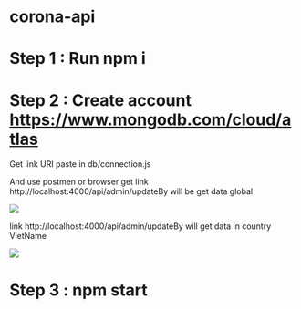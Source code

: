 # corona-api

# Step 1 : Run npm i 

# Step 2 : Create account https://www.mongodb.com/cloud/atlas
Get link URI paste in db/connection.js

And use postmen or browser get link http://localhost:4000/api/admin/updateBy
will be get data global

<img src='https://github.com/ntdcodervn/corona-api/blob/master/file/image/image3.PNG'>

link http://localhost:4000/api/admin/updateBy will get data in country VietName

<img src='https://github.com/ntdcodervn/corona-api/blob/master/file/image/image2.PNG'>




# Step 3 : npm start
